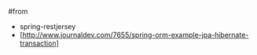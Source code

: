 #from 
*	spring-restjersey
*	[http://www.journaldev.com/7655/spring-orm-example-jpa-hibernate-transaction]